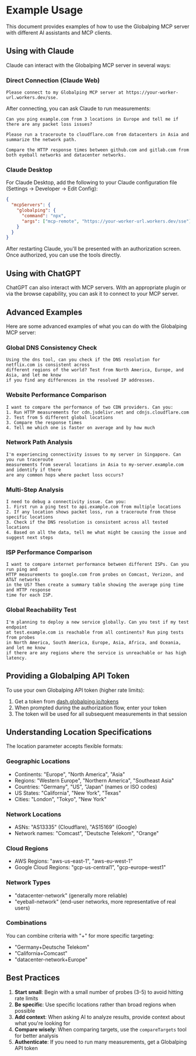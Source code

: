 # Example Usage

This document provides examples of how to use the Globalping MCP server with different AI assistants and MCP clients.

## Using with Claude

Claude can interact with the Globalping MCP server in several ways:

### Direct Connection (Claude Web)

```
Please connect to my Globalping MCP server at https://your-worker-url.workers.dev/sse.
```

After connecting, you can ask Claude to run measurements:

```
Can you ping example.com from 3 locations in Europe and tell me if there are any packet loss issues?
```

```
Please run a traceroute to cloudflare.com from datacenters in Asia and summarize the network path.
```

```
Compare the HTTP response times between github.com and gitlab.com from both eyeball networks and datacenter networks.
```

### Claude Desktop

For Claude Desktop, add the following to your Claude configuration file (Settings → Developer → Edit Config):

```json
{
  "mcpServers": {
    "globalping": {
      "command": "npx",
      "args": ["mcp-remote", "https://your-worker-url.workers.dev/sse"]
    }
  }
}
```

After restarting Claude, you'll be presented with an authorization screen. Once authorized, you can use the tools directly.

## Using with ChatGPT

ChatGPT can also interact with MCP servers. With an appropriate plugin or via the browse capability, you can ask it to connect to your MCP server.

## Advanced Examples

Here are some advanced examples of what you can do with the Globalping MCP server:

### Global DNS Consistency Check

```
Using the dns tool, can you check if the DNS resolution for netflix.com is consistent across 
different regions of the world? Test from North America, Europe, and Asia, and let me know 
if you find any differences in the resolved IP addresses.
```

### Website Performance Comparison

```
I want to compare the performance of two CDN providers. Can you:
1. Run HTTP measurements for cdn.jsdelivr.net and cdnjs.cloudflare.com
2. Test from 5 different global locations
3. Compare the response times
4. Tell me which one is faster on average and by how much
```

### Network Path Analysis

```
I'm experiencing connectivity issues to my server in Singapore. Can you run traceroute 
measurements from several locations in Asia to my-server.example.com and identify if there 
are any common hops where packet loss occurs?
```

### Multi-Step Analysis

```
I need to debug a connectivity issue. Can you:
1. First run a ping test to api.example.com from multiple locations
2. If any location shows packet loss, run a traceroute from those specific locations
3. Check if the DNS resolution is consistent across all tested locations
4. Based on all the data, tell me what might be causing the issue and suggest next steps
```

### ISP Performance Comparison

```
I want to compare internet performance between different ISPs. Can you run ping and 
HTTP measurements to google.com from probes on Comcast, Verizon, and AT&T networks 
in the US? Then create a summary table showing the average ping time and HTTP response 
time for each ISP.
```

### Global Reachability Test

```
I'm planning to deploy a new service globally. Can you test if my test endpoint 
at test.example.com is reachable from all continents? Run ping tests from probes 
in North America, South America, Europe, Asia, Africa, and Oceania, and let me know 
if there are any regions where the service is unreachable or has high latency.
```

## Providing a Globalping API Token

To use your own Globalping API token (higher rate limits):

1. Get a token from [dash.globalping.io/tokens](https://dash.globalping.io/tokens)
2. When prompted during the authorization flow, enter your token
3. The token will be used for all subsequent measurements in that session

## Understanding Location Specifications

The location parameter accepts flexible formats:

### Geographic Locations
- Continents: "Europe", "North America", "Asia"
- Regions: "Western Europe", "Northern America", "Southeast Asia"
- Countries: "Germany", "US", "Japan" (names or ISO codes)
- US States: "California", "New York", "Texas"
- Cities: "London", "Tokyo", "New York"

### Network Locations
- ASNs: "AS13335" (Cloudflare), "AS15169" (Google)
- Network names: "Comcast", "Deutsche Telekom", "Orange"

### Cloud Regions
- AWS Regions: "aws-us-east-1", "aws-eu-west-1"
- Google Cloud Regions: "gcp-us-central1", "gcp-europe-west1"

### Network Types
- "datacenter-network" (generally more reliable)
- "eyeball-network" (end-user networks, more representative of real users)

### Combinations
You can combine criteria with "+" for more specific targeting:
- "Germany+Deutsche Telekom"
- "California+Comcast"
- "datacenter-network+Europe"

## Best Practices

1. **Start small**: Begin with a small number of probes (3-5) to avoid hitting rate limits
2. **Be specific**: Use specific locations rather than broad regions when possible
3. **Add context**: When asking AI to analyze results, provide context about what you're looking for
4. **Compare wisely**: When comparing targets, use the `compareTargets` tool for better analysis
5. **Authenticate**: If you need to run many measurements, get a Globalping API token

